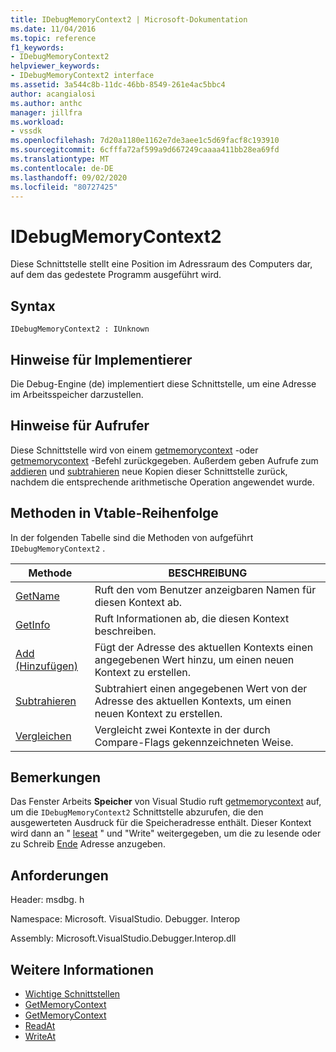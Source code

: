 ```yaml
---
title: IDebugMemoryContext2 | Microsoft-Dokumentation
ms.date: 11/04/2016
ms.topic: reference
f1_keywords:
- IDebugMemoryContext2
helpviewer_keywords:
- IDebugMemoryContext2 interface
ms.assetid: 3a544c8b-11dc-46bb-8549-261e4ac5bbc4
author: acangialosi
ms.author: anthc
manager: jillfra
ms.workload:
- vssdk
ms.openlocfilehash: 7d20a1180e1162e7de3aee1c5d69facf8c193910
ms.sourcegitcommit: 6cfffa72af599a9d667249caaaa411bb28ea69fd
ms.translationtype: MT
ms.contentlocale: de-DE
ms.lasthandoff: 09/02/2020
ms.locfileid: "80727425"
---
```

# <a name="idebugmemorycontext2"></a>IDebugMemoryContext2
Diese Schnittstelle stellt eine Position im Adressraum des Computers dar, auf dem das gedestete Programm ausgeführt wird.

## <a name="syntax"></a>Syntax

```
IDebugMemoryContext2 : IUnknown
```

## <a name="notes-for-implementers"></a>Hinweise für Implementierer
 Die Debug-Engine (de) implementiert diese Schnittstelle, um eine Adresse im Arbeitsspeicher darzustellen.

## <a name="notes-for-callers"></a>Hinweise für Aufrufer
 Diese Schnittstelle wird von einem [getmemorycontext](../../../extensibility/debugger/reference/idebugproperty2-getmemorycontext.md) -oder [getmemorycontext](../../../extensibility/debugger/reference/idebugreference2-getmemorycontext.md) -Befehl zurückgegeben. Außerdem geben Aufrufe zum [addieren](../../../extensibility/debugger/reference/idebugmemorycontext2-add.md) und [subtrahieren](../../../extensibility/debugger/reference/idebugmemorycontext2-subtract.md) neue Kopien dieser Schnittstelle zurück, nachdem die entsprechende arithmetische Operation angewendet wurde.

## <a name="methods-in-vtable-order"></a>Methoden in Vtable-Reihenfolge
 In der folgenden Tabelle sind die Methoden von aufgeführt `IDebugMemoryContext2` .

|Methode|BESCHREIBUNG|
|------------|-----------------|
|[GetName](../../../extensibility/debugger/reference/idebugmemorycontext2-getname.md)|Ruft den vom Benutzer anzeigbaren Namen für diesen Kontext ab.|
|[GetInfo](../../../extensibility/debugger/reference/idebugmemorycontext2-getinfo.md)|Ruft Informationen ab, die diesen Kontext beschreiben.|
|[Add (Hinzufügen)](../../../extensibility/debugger/reference/idebugmemorycontext2-add.md)|Fügt der Adresse des aktuellen Kontexts einen angegebenen Wert hinzu, um einen neuen Kontext zu erstellen.|
|[Subtrahieren](../../../extensibility/debugger/reference/idebugmemorycontext2-subtract.md)|Subtrahiert einen angegebenen Wert von der Adresse des aktuellen Kontexts, um einen neuen Kontext zu erstellen.|
|[Vergleichen](../../../extensibility/debugger/reference/idebugmemorycontext2-compare.md)|Vergleicht zwei Kontexte in der durch Compare-Flags gekennzeichneten Weise.|

## <a name="remarks"></a>Bemerkungen
 Das Fenster Arbeits **Speicher** von Visual Studio ruft [getmemorycontext](../../../extensibility/debugger/reference/idebugproperty2-getmemorycontext.md) auf, um die `IDebugMemoryContext2` Schnittstelle abzurufen, die den ausgewerteten Ausdruck für die Speicheradresse enthält. Dieser Kontext wird dann an " [leseat](../../../extensibility/debugger/reference/idebugmemorybytes2-readat.md) " und "Write" weitergegeben, um die zu lesende oder zu Schreib [Ende](../../../extensibility/debugger/reference/idebugmemorybytes2-writeat.md) Adresse anzugeben.

## <a name="requirements"></a>Anforderungen
 Header: msdbg. h

 Namespace: Microsoft. VisualStudio. Debugger. Interop

 Assembly: Microsoft.VisualStudio.Debugger.Interop.dll

## <a name="see-also"></a>Weitere Informationen
- [Wichtige Schnittstellen](../../../extensibility/debugger/reference/core-interfaces.md)
- [GetMemoryContext](../../../extensibility/debugger/reference/idebugproperty2-getmemorycontext.md)
- [GetMemoryContext](../../../extensibility/debugger/reference/idebugreference2-getmemorycontext.md)
- [ReadAt](../../../extensibility/debugger/reference/idebugmemorybytes2-readat.md)
- [WriteAt](../../../extensibility/debugger/reference/idebugmemorybytes2-writeat.md)
